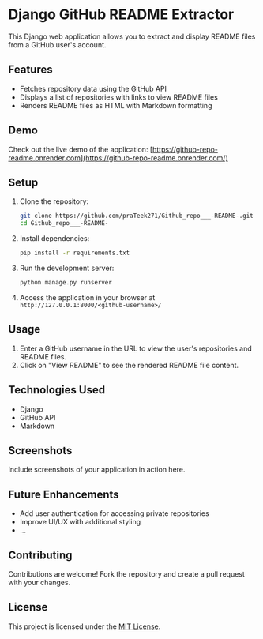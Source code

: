 # Django GitHub README Extractor

This Django web application allows you to extract and display README files from a GitHub user's account.

## Features

- Fetches repository data using the GitHub API
- Displays a list of repositories with links to view README files
- Renders README files as HTML with Markdown formatting

## Demo

Check out the live demo of the application: [https://github-repo-readme.onrender.com](https://github-repo-readme.onrender.com/)

## Setup

1. Clone the repository:

   ```bash
   git clone https://github.com/praTeek271/Github_repo___-README-.git
   cd Github_repo___-README-

2. Install dependencies:

   ```bash
   pip install -r requirements.txt
   ```

3. Run the development server:

   ```bash
   python manage.py runserver
   ```

4. Access the application in your browser at `http://127.0.0.1:8000/<github-username>/`

## Usage

1. Enter a GitHub username in the URL to view the user's repositories and README files.
2. Click on "View README" to see the rendered README file content.

## Technologies Used

- Django
- GitHub API
- Markdown

## Screenshots

Include screenshots of your application in action here.

## Future Enhancements

- Add user authentication for accessing private repositories
- Improve UI/UX with additional styling
- ...

## Contributing

Contributions are welcome! Fork the repository and create a pull request with your changes.

## License

This project is licensed under the [MIT License](LICENSE).
